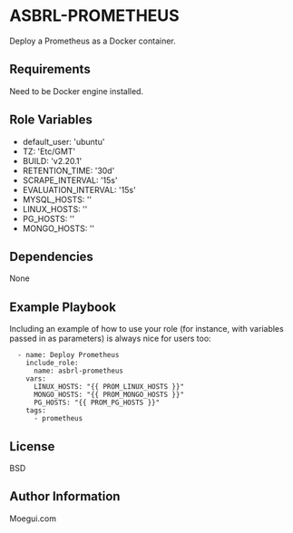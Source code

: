 ASBRL-PROMETHEUS
=========

Deploy a Prometheus as a Docker container.

Requirements
------------

Need to be Docker engine installed.

Role Variables
--------------

- default_user: 'ubuntu'
- TZ: 'Etc/GMT'
- BUILD: 'v2.20.1'
- RETENTION_TIME: '30d'
- SCRAPE_INTERVAL: '15s'
- EVALUATION_INTERVAL: '15s'
- MYSQL_HOSTS: ''
- LINUX_HOSTS: ''
- PG_HOSTS:  ''
- MONGO_HOSTS: ''  

Dependencies
------------

None

Example Playbook
----------------

Including an example of how to use your role (for instance, with variables passed in as parameters) is always nice for users too:

      - name: Deploy Prometheus
        include_role:
          name: asbrl-prometheus
        vars:
          LINUX_HOSTS: "{{ PROM_LINUX_HOSTS }}"
          MONGO_HOSTS: "{{ PROM_MONGO_HOSTS }}"
          PG_HOSTS: "{{ PROM_PG_HOSTS }}"
        tags:
          - prometheus

License
-------

BSD

Author Information
------------------

Moegui.com
